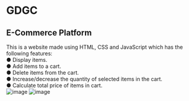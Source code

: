 # GDGC
## E-Commerce Platform
This is a website made using HTML, CSS and JavaScript which has the following features:</br>
● Display items.</br>
● Add items to a cart.</br>
● Delete items from the cart.</br>
● Increase/decrease the quantity of selected items in the cart.</br>
● Calculate total price of items in cart.</br>
![image](https://github.com/user-attachments/assets/d700de45-2674-4e57-8c7a-4dd35994f9f8)
![image](https://github.com/user-attachments/assets/4d097ae6-f13e-4601-839a-6700889f8ab2)




